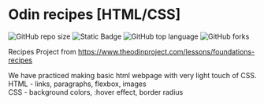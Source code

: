 # Odin recipes [HTML/CSS]

![GitHub repo size](https://img.shields.io/github/repo-size/BurcisWolf/odin-recipes) ![Static Badge](https://img.shields.io/badge/version-1.0-red) ![GitHub top language](https://img.shields.io/github/languages/top/BurcisWolf/odin-recipes)
 ![GitHub forks](https://img.shields.io/github/forks/BurcisWolf/odin-recipes)

Recipes Project from https://www.theodinproject.com/lessons/foundations-recipes

We have practiced making basic html webpage with very light touch of CSS. <br>
HTML - links, paragraphs, flexbox, images <br>
CSS - background colors, :hover effect, border radius




